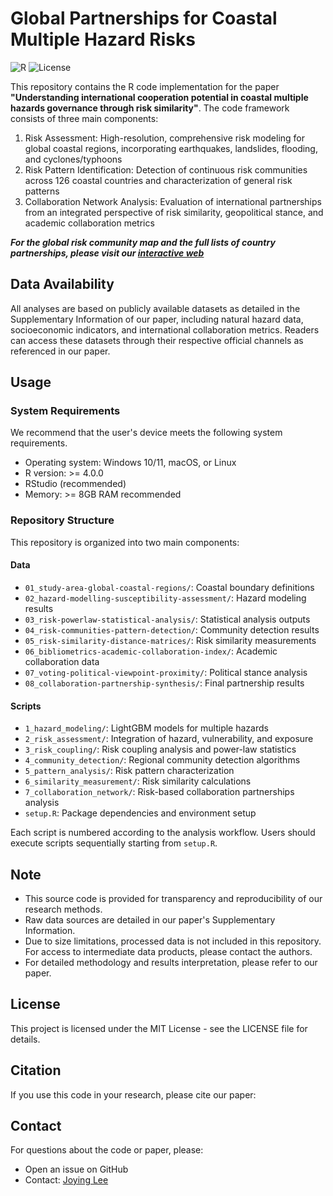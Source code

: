 # Global Partnerships for Coastal Multiple Hazard Risks

![R](https://img.shields.io/badge/R-%3E%3D4.0.0-blue)
![License](https://img.shields.io/badge/License-MIT-green)

This repository contains the R code implementation for the paper **"Understanding international cooperation potential in coastal multiple hazards governance through risk similarity"**. The code framework consists of three main components:

1. Risk Assessment: High-resolution, comprehensive risk modeling for global coastal regions, incorporating earthquakes, landslides, flooding, and cyclones/typhoons
2. Risk Pattern Identification: Detection of continuous risk communities across 126 coastal countries and characterization of general risk patterns
3. Collaboration Network Analysis: Evaluation of international partnerships from an integrated perspective of risk similarity, geopolitical stance, and academic collaboration metrics

**_For the global risk community map and the full lists of country partnerships, please visit our <span style="color: #4A90E2">[interactive web](https://joyingl.github.io/cmhr/)</span>_**

## Data Availability

All analyses are based on publicly available datasets as detailed in the Supplementary Information of our paper, including natural hazard data, socioeconomic indicators, and international collaboration metrics. Readers can access these datasets through their respective official channels as referenced in our paper.

## Usage

### System Requirements

We recommend that the user's device meets the following system requirements.
- Operating system: Windows 10/11, macOS, or Linux
- R version: >= 4.0.0
- RStudio (recommended)
- Memory: >= 8GB RAM recommended

### Repository Structure

This repository is organized into two main components:

#### Data

- `01_study-area-global-coastal-regions/`: Coastal boundary definitions
- `02_hazard-modelling-susceptibility-assessment/`: Hazard modeling results
- `03_risk-powerlaw-statistical-analysis/`: Statistical analysis outputs
- `04_risk-communities-pattern-detection/`: Community detection results
- `05_risk-similarity-distance-matrices/`: Risk similarity measurements
- `06_bibliometrics-academic-collaboration-index/`: Academic collaboration data
- `07_voting-political-viewpoint-proximity/`: Political stance analysis
- `08_collaboration-partnership-synthesis/`: Final partnership results

#### Scripts

- `1_hazard_modeling/`: LightGBM models for multiple hazards
- `2_risk_assessment/`: Integration of hazard, vulnerability, and exposure
- `3_risk_coupling/`: Risk coupling analysis and power-law statistics
- `4_community_detection/`: Regional community detection algorithms
- `5_pattern_analysis/`: Risk pattern characterization
- `6_similarity_measurement/`: Risk similarity calculations
- `7_collaboration_network/`: Risk-based collaboration partnerships analysis
- `setup.R`: Package dependencies and environment setup

Each script is numbered according to the analysis workflow. Users should execute scripts sequentially starting from `setup.R`.

## Note

- This source code is provided for transparency and reproducibility of our research methods. 
- Raw data sources are detailed in our paper's Supplementary Information.
- Due to size limitations, processed data is not included in this repository. For access to intermediate data products, please contact the authors.
- For detailed methodology and results interpretation, please refer to our paper.

## License

This project is licensed under the MIT License - see the LICENSE file for details.

## Citation

If you use this code in your research, please cite our paper:

## Contact

For questions about the code or paper, please:
- Open an issue on GitHub
- Contact: [Joying Lee](mailto:joyinghua@gmail.com)

